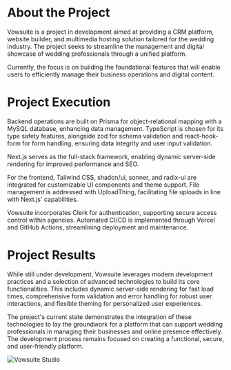 # About the Project

Vowsuite is a project in development aimed at providing a CRM platform, website builder, and multimedia hosting solution tailored for the wedding industry. The project seeks to streamline the management and digital showcase of wedding professionals through a unified platform. 

Currently, the focus is on building the foundational features that will enable users to efficiently manage their business operations and digital content.

# Project Execution

Backend operations are built on Prisma for object-relational mapping with a MySQL database, enhancing data management. TypeScript is chosen for its type safety features, alongside zod for schema validation and react-hook-form for form handling, ensuring data integrity and user input validation.

Next.js serves as the full-stack framework, enabling dynamic server-side rendering for improved performance and SEO.

For the frontend, Tailwind CSS, shadcn/ui, sonner, and radix-ui are integrated for customizable UI components and theme support. File management is addressed with UploadThing, facilitating file uploads in line with Next.js' capabilities.

Vowsuite incorporates Clerk for authentication, supporting secure access control within agencies. Automated CI/CD is implemented through Vercel and GitHub Actions, streamlining deployment and maintenance.

# Project Results

While still under development, Vowsuite leverages modern development practices and a selection of advanced technologies to build its core functionalities. This includes dynamic server-side rendering for fast load times, comprehensive form validation and error handling for robust user interactions, and flexible theming for personalized user experiences.

The project's current state demonstrates the integration of these technologies to lay the groundwork for a platform that can support wedding professionals in managing their businesses and online presence effectively. The development process remains focused on creating a functional, secure, and user-friendly platform.

![Vowsuite Studio](/blog/vowsuite-dashboard.png)